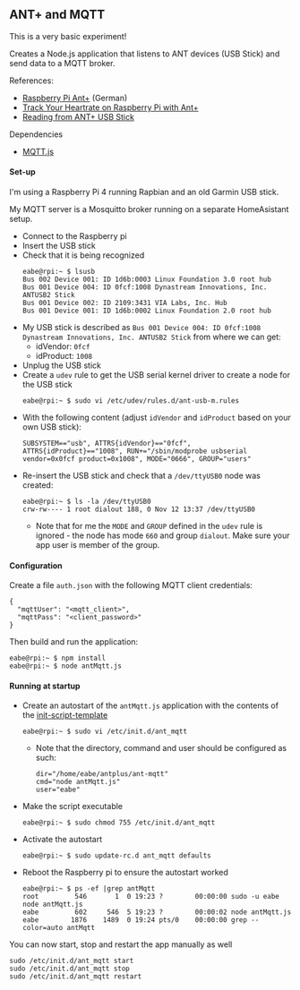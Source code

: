 ## ANT+ and MQTT
This is a very basic experiment!

Creates a Node.js application that listens to ANT devices (USB Stick) and send data to a MQTT broker.

References:
- [Raspberry Pi Ant+](https://infinityflow.ch/raspberry-pi-ant/) (German)
- [Track Your Heartrate on Raspberry Pi with Ant+](https://bin.re/blog/track-your-heartrate-on-raspberry-pi-with-ant/)
- [Reading from ANT+ USB Stick](https://forums.raspberrypi.com/viewtopic.php?t=26124#p310583)

Dependencies
- [MQTT.js](https://github.com/mqttjs/MQTT.js/tree/main)

#### Set-up
I'm using a Raspberry Pi 4 running Rapbian and an old Garmin USB stick.

My MQTT server is a Mosquitto broker running on a separate HomeAsistant setup.

- Connect to the Raspberry pi
- Insert the USB stick 
- Check that it is being recognized
    ```
    eabe@rpi:~ $ lsusb
    Bus 002 Device 001: ID 1d6b:0003 Linux Foundation 3.0 root hub
    Bus 001 Device 004: ID 0fcf:1008 Dynastream Innovations, Inc. ANTUSB2 Stick
    Bus 001 Device 002: ID 2109:3431 VIA Labs, Inc. Hub
    Bus 001 Device 001: ID 1d6b:0002 Linux Foundation 2.0 root hub
    ```
- My USB stick is described as `Bus 001 Device 004: ID 0fcf:1008 Dynastream Innovations, Inc. ANTUSB2 Stick` from where we can get:
    - idVendor: `0fcf`
    - idProduct: `1008`
- Unplug the USB stick
- Create a `udev` rule to get the USB serial kernel driver to create a node for the USB stick
    ```
    eabe@rpi:~ $ sudo vi /etc/udev/rules.d/ant-usb-m.rules
    ```
- With the following content (adjust `idVendor` and `idProduct` based on your own USB stick):
    ```
    SUBSYSTEM=="usb", ATTRS{idVendor}=="0fcf", ATTRS{idProduct}=="1008", RUN+="/sbin/modprobe usbserial vendor=0x0fcf product=0x1008", MODE="0666", GROUP="users"
    ```
- Re-insert the USB stick and check that a `/dev/ttyUSB0` node was created:
    ```
    eabe@rpi:~ $ ls -la /dev/ttyUSB0 
    crw-rw---- 1 root dialout 188, 0 Nov 12 13:37 /dev/ttyUSB0
    ```
    - Note that for me the `MODE` and `GROUP` defined in the `udev` rule is ignored - the node has mode `660` and group `dialout`. Make sure your app user is member of the group.


#### Configuration
Create a file `auth.json` with the following MQTT client credentials:
```
{
  "mqttUser": "<mqtt_client>",
  "mqttPass": "<client_password>"
}
```

Then build and run the application:
```
eabe@rpi:~ $ npm install
eabe@rpi:~ $ node antMqtt.js
```

#### Running at startup
- Create an autostart of the `antMqtt.js` application with the contents of the [init-script-template](https://github.com/fhd/init-script-template/blob/master/template)
  ```
  eabe@rpi:~ $ sudo vi /etc/init.d/ant_mqtt
  ```
  - Note that the directory, command and user should be configured as such:
    ```
    dir="/home/eabe/antplus/ant-mqtt"
    cmd="node antMqtt.js"
    user="eabe"
    ```
- Make the script executable
  ```
  eabe@rpi:~ $ sudo chmod 755 /etc/init.d/ant_mqtt 
  ```
- Activate the autostart
  ```
  eabe@rpi:~ $ sudo update-rc.d ant_mqtt defaults
  ```
- Reboot the Raspberry pi to ensure the autostart worked
  ```
  eabe@rpi:~ $ ps -ef |grep antMqtt
  root         546       1  0 19:23 ?        00:00:00 sudo -u eabe node antMqtt.js
  eabe         602     546  5 19:23 ?        00:00:02 node antMqtt.js
  eabe        1876    1489  0 19:24 pts/0    00:00:00 grep --color=auto antMqtt
  ```

You can now start, stop and restart the app manually as well
```
sudo /etc/init.d/ant_mqtt start
sudo /etc/init.d/ant_mqtt stop
sudo /etc/init.d/ant_mqtt restart
```
